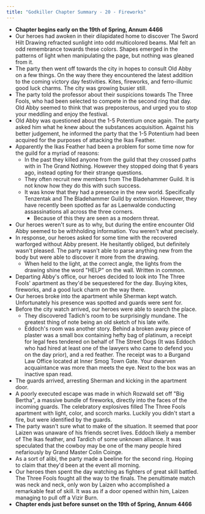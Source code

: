 ```yaml
---
title: "Godkiller Chapter Summary - 20 - Fireworks"
---
```

- **Chapter begins early on the 19th of Spring, Annum 4466**
- Our heroes had awoken in their dilapidated home to discover The Sword Hilt Drawing refracted sunlight into odd multicolored beams. Mal felt an odd remembrance towards these colors. Shapes emerged in the patterns of light when manipulating the page, but nothing was gleaned from it.
- The party then went off towards the city in hopes to consult Old Abby on a few things. On the way there they encountered the latest addition to the coming victory day festivities. Kites, fireworks, and ferro-illumic good luck charms. The city was growing busier still.
- The party told the professor about their suspicions towards The Three Fools, who had been selected to compete in the second ring that day. Old Abby seemed to think that was preposterous, and urged you to stop your meddling and enjoy the festival.
- Old Abby was questioned about the 1-5 Potentium once again. The party asked him what he knew about the substances acquisition. Against his better judgement, he informed the party that the 1-5 Potentium had been acquired for the purposes of attacking the Ikas Feather. 
- Apparently the Ikas Feather had been a problem for some time now for the guild for a myriad of reasons:
	- In the past they killed anyone from the guild that they crossed paths with in The Grand Nothing. However they stopped doing that 6 years ago, instead opting for their strange questions.
	- They often recruit new members from The Bladehammer Guild. It is not know how they do this with such success.
	- It was know that they had a presence in the new world. Specifically Tenzentak and The Bladehammer Guild by extension. However, they have recently been spotted as far as Laenwalde conducting assassinations all across the three corners.
		- Because of this they are seen as a modern threat.
- Our heroes weren't sure as to why, but during the entire encounter Old Abby seemed to be withholding information. You weren't what precisely.
- In response, our heroes asked for some time with the recovered warforged without Abby present. He hesitantly obliged, but definitely wasn't pleased. The party wasn't able to parse anything new from the body but were able to discover it more from the drawing.
	- When held to the light, at the correct angle, the lights from the drawing shine the word "HELP" on the wall. Written in common.
- Departing Abby's office, our heroes decided to look into The Three Fools' apartment as they'd be sequestered for the day. Buying kites, fireworks, and a good luck charm on the way there.
- Our heroes broke into the apartment while Sherman kept watch. Unfortunately his presence was spotted and guards were sent for.
- Before the city watch arrived, our heroes were able to search the place. 
	- They discovered Tadich's room to be surprisingly mundane. The greatest thing of note being an old sketch of his late wife.
	- Eddoch's room was another story. Behind a broken away piece of plaster was a small box containing hefty bag of platinum, a receipt for legal fees tendered on behalf of The Street Dogs (It was Eddoch who had hired at least one of the lawyers who came to defend you on the day prior), and a red feather. The receipt was to a Burgand Law Office located at Inner Smog Town Gate. Your dwarven acquaintance was more than meets the eye. Next to the box was an inactive span read.
- The guards arrived, arresting Sherman and kicking in the apartment door. 
- A poorly executed escape was made in which Rozwald set off "Big Bertha", a massive bundle of fireworks, directly into the faces of the incoming guards. The celebratory explosives filled The Three Fools apartment with light, color, and scorch marks. Luckily you didn't start a fire, but were identified by the guards.
- The party wasn't sure what to make of the situation. It seemed that poor Laizen was unaware of his friends secret lives. Eddoch likely a member of The Ikas feather, and Tardich of some unknown alliance. It was speculated that the cowboy may be one of the many people hired nefariously by Grand Master Colin Coinge.
- As a sort of alibi, the party made a beeline for the second ring. Hoping to claim that they'd been at the event all morning.
- Our heroes then spent the day watching as fighters of great skill battled. The Three Fools fought all the way to the finals. The penultimate match was neck and neck, only won by Laizen who accomplished a remarkable feat of skill. It was as if a door opened within him, Laizen managing to pull off a Vizir Burn.
- **Chapter ends just before sunset on the 19th of Spring, Annum 4466**